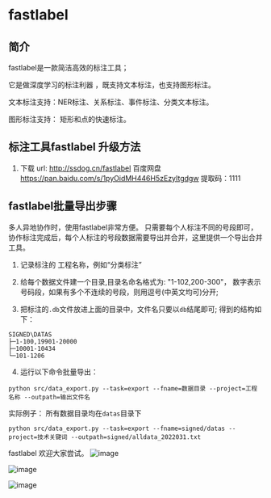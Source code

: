 # fastlabel 

## 简介
fastlabel是一款简洁高效的标注工具；

它是做深度学习的标注利器 ，既支持文本标注，也支持图形标注。  

文本标注支持：NER标注、关系标注、事件标注、分类文本标注。

图形标注支持： 矩形和点的快速标注。



## 标注工具fastlabel 升级方法 

1. 下载 
url: http://ssdog.cn/fastlabel
百度网盘 
https://pan.baidu.com/s/1pyOidMH446H5zEzyItgdgw 提取码：1111


## fastlabel批量导出步骤 

多人异地协作时，使用fastlabel非常方便。 只需要每个人标注不同的号段即可，协作标注完成后，每个人标注的号段数据需要导出并合并，这里提供一个导出合并工具。

1. 记录标注的 工程名称，例如“分类标注”

2. 给每个数据文件建一个目录,目录名命名格式为: "1-102,200-300"，
   数字表示号码段，如果有多个不连续的号段，则用逗号(中英文均可)分开; 
	
3. 把标注的`.db`文件放进上面的目录中，文件名只要以`db`结尾即可; 
 得到的结构如下：

```
SIGNED\DATAS
├─1-100,19901-20000
├─10001-10434
└─101-1206
```

4. 运行以下命令批量导出：

```
python src/data_export.py --task=export --fname=数据目录 --project=工程名称 --outpath=输出文件名
```

实际例子： 所有数据目录均在`datas`目录下
```
python src/data_export.py --task=export --fname=signed/datas --project=技术关键词 --outpath=signed/alldata_2022031.txt 

```




fastlabel 欢迎大家尝试。
![image](https://user-images.githubusercontent.com/14295852/116810356-eb2c3b80-ab75-11eb-8284-9653c797017f.png)

![image](https://user-images.githubusercontent.com/14295852/116810362-f2ebe000-ab75-11eb-9cb5-369441223170.png)


![image](https://user-images.githubusercontent.com/14295852/116810366-f97a5780-ab75-11eb-9ea8-5681e97daa83.png)